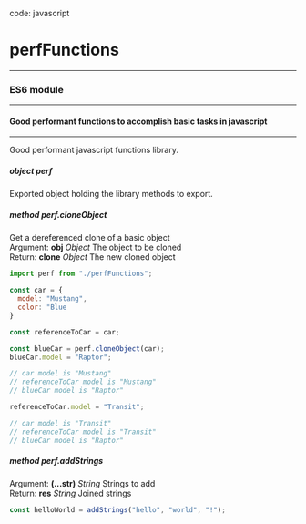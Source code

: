   
code: javascript  
# perfFunctions
---  
### ES6 module
---  
#### Good performant functions to accomplish basic tasks in javascript
---  
Good performant javascript functions library.  
  
  
  
##### _object_ **perf**  
Exported object holding the library methods to export.  
  
  
  
##### _method_ **perf.cloneObject**  
Get a dereferenced clone of a basic object  
Argument: **obj** _Object_   The object to be cloned  
Return: **clone** _Object_   The new cloned object  
```javascript
import perf from "./perfFunctions";

const car = {
  model: "Mustang",
  color: "Blue
}

const referenceToCar = car;

const blueCar = perf.cloneObject(car);
blueCar.model = "Raptor";

// car model is "Mustang"
// referenceToCar model is "Mustang"
// blueCar model is "Raptor"

referenceToCar.model = "Transit";

// car model is "Transit"
// referenceToCar model is "Transit"
// blueCar model is "Raptor"
```  
  
  
##### _method_ **perf.addStrings**  
Argument: **(...str)** _String_   Strings to add  
Return: **res** _String_   Joined strings  
```javascript
const helloWorld = addStrings("hello", "world", "!");
```
